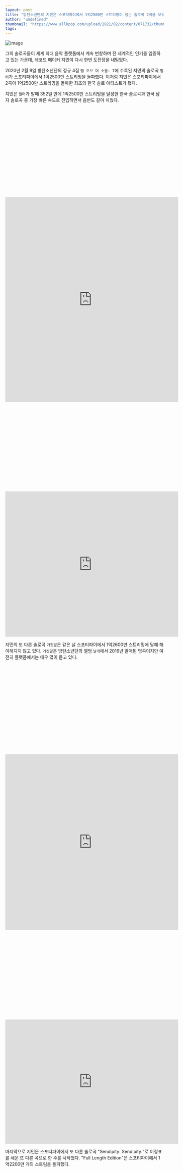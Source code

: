 ```yaml
---
layout: post
title: "방탄소년단의 지민은 스포티파이에서 1억2500만 스트리밍이 넘는 솔로곡 2곡을 보유한 최초이자 유일한 한국 아티스트가 된다."
author: "undefined"
thumbnail: "https://www.allkpop.com/upload/2021/02/content/071732/thumb/1612737133-d3abf6f7-3b1f-4bb2-b27d-cab77f2832af.PNG"
tags: 
---
```



![image](https://www.allkpop.com/upload/2021/02/content/071732/1612737133-d3abf6f7-3b1f-4bb2-b27d-cab77f2832af.PNG)

그의 솔로곡들이 세계 최대 음악 플랫폼에서 계속 번창하며 전 세계적인 인기를 입증하고 있는 가운데, 레코드 메이커 지민이 다시 한번 도전장을 내밀었다.

2020년 2월 8일 방탄소년단의 정규 4집 `맵 오브 더 소울: 7`에 수록된 지민의 솔로곡 `필터`가 스포티파이에서 1억2500만 스트리밍을 돌파했다. 이처럼 지민은 스포티파이에서 2곡이 1억2500만 스트리밍을 돌파한 최초의 한국 솔로 아티스트가 됐다.

지민은 `필터`가 발매 352일 만에 1억2500만 스트리밍을 달성한 한국 솔로곡과 한국 남자 솔로곡 중 가장 빠른 속도로 진입하면서 음반도 갈아 치웠다.


<div class="video_wrapper" style="padding-top: 56.25%;">
    <iframe id="twitter-widget-0" scrolling="no" frameborder="0" allowtransparency="true" allowfullscreen="true" class="" style="position: static; visibility: visible; width: 550px; height: 650px; display: block; flex-grow: 1;" title="Twitter Tweet" src="https://platform.twitter.com/embed/Tweet.html?creatorScreenName=allkpop&amp;dnt=false&amp;embedId=twitter-widget-0&amp;frame=false&amp;hideCard=false&amp;hideThread=false&amp;id=1358386972377677827&amp;lang=en&amp;origin=https%3A%2F%2Fwww.allkpop.com%2Farticle%2F2021%2F02%2Fbtss-jimin-becomes-the-first-and-only-korean-artist-with-2-solo-songs-with-over-125-million-streams-on-spotify&amp;siteScreenName=allkpop&amp;theme=light&amp;widgetsVersion=889aa01%3A1612811843556&amp;width=550px" data-tweet-id="1358386972377677827"></iframe>
</div>



<div class="video_wrapper" style="padding-top: 56.25%;">
    <iframe id="twitter-widget-1" scrolling="no" frameborder="0" allowtransparency="true" allowfullscreen="true" class="" style="position: static; visibility: visible; width: 550px; height: 461px; display: block; flex-grow: 1;" title="Twitter Tweet" src="https://platform.twitter.com/embed/Tweet.html?creatorScreenName=allkpop&amp;dnt=false&amp;embedId=twitter-widget-1&amp;frame=false&amp;hideCard=false&amp;hideThread=false&amp;id=1358526008232718347&amp;lang=en&amp;origin=https%3A%2F%2Fwww.allkpop.com%2Farticle%2F2021%2F02%2Fbtss-jimin-becomes-the-first-and-only-korean-artist-with-2-solo-songs-with-over-125-million-streams-on-spotify&amp;siteScreenName=allkpop&amp;theme=light&amp;widgetsVersion=889aa01%3A1612811843556&amp;width=550px" data-tweet-id="1358526008232718347"></iframe>
</div>


지민의 또 다른 솔로곡 `거짓말`은 같은 날 스포티파이에서 1억2600만 스트리밍에 달해 해이해지지 않고 있다. `거짓말`은 방탄소년단의 앨범 `날개`에서 2016년 발매된 명곡이지만 여전히 플랫폼에서는 매우 많이 듣고 있다.


<div class="video_wrapper" style="padding-top: 56.25%;">
    <iframe id="twitter-widget-2" scrolling="no" frameborder="0" allowtransparency="true" allowfullscreen="true" class="" style="position: static; visibility: visible; width: 550px; height: 558px; display: block; flex-grow: 1;" title="Twitter Tweet" src="https://platform.twitter.com/embed/Tweet.html?creatorScreenName=allkpop&amp;dnt=false&amp;embedId=twitter-widget-2&amp;frame=false&amp;hideCard=false&amp;hideThread=false&amp;id=1358502001273954305&amp;lang=en&amp;origin=https%3A%2F%2Fwww.allkpop.com%2Farticle%2F2021%2F02%2Fbtss-jimin-becomes-the-first-and-only-korean-artist-with-2-solo-songs-with-over-125-million-streams-on-spotify&amp;siteScreenName=allkpop&amp;theme=light&amp;widgetsVersion=889aa01%3A1612811843556&amp;width=550px" data-tweet-id="1358502001273954305"></iframe>
</div>



<div class="video_wrapper" style="padding-top: 56.25%;">
    <iframe id="twitter-widget-3" scrolling="no" frameborder="0" allowtransparency="true" allowfullscreen="true" class="" style="position: static; visibility: visible; width: 550px; height: 394px; display: block; flex-grow: 1;" title="Twitter Tweet" src="https://platform.twitter.com/embed/Tweet.html?creatorScreenName=allkpop&amp;dnt=false&amp;embedId=twitter-widget-3&amp;frame=false&amp;hideCard=false&amp;hideThread=false&amp;id=1358533733930987528&amp;lang=en&amp;origin=https%3A%2F%2Fwww.allkpop.com%2Farticle%2F2021%2F02%2Fbtss-jimin-becomes-the-first-and-only-korean-artist-with-2-solo-songs-with-over-125-million-streams-on-spotify&amp;siteScreenName=allkpop&amp;theme=light&amp;widgetsVersion=889aa01%3A1612811843556&amp;width=550px" data-tweet-id="1358533733930987528"></iframe>
</div>


마지막으로 지민은 스포티파이에서 또 다른 솔로곡 "Sendipity: Sendipity:"로 이정표를 세운 또 다른 곡으로 한 주를 시작했다. "Full Length Edition"은 스포티파이에서 1억2200만 개의 스트림을 돌파했다.


<div class="video_wrapper" style="padding-top: 56.25%;">
    <iframe id="twitter-widget-4" scrolling="no" frameborder="0" allowtransparency="true" allowfullscreen="true" class="" style="position: static; visibility: visible; width: 550px; height: 581px; display: block; flex-grow: 1;" title="Twitter Tweet" src="https://platform.twitter.com/embed/Tweet.html?creatorScreenName=allkpop&amp;dnt=false&amp;embedId=twitter-widget-4&amp;frame=false&amp;hideCard=false&amp;hideThread=false&amp;id=1358412334868402180&amp;lang=en&amp;origin=https%3A%2F%2Fwww.allkpop.com%2Farticle%2F2021%2F02%2Fbtss-jimin-becomes-the-first-and-only-korean-artist-with-2-solo-songs-with-over-125-million-streams-on-spotify&amp;siteScreenName=allkpop&amp;theme=light&amp;widgetsVersion=889aa01%3A1612811843556&amp;width=550px" data-tweet-id="1358412334868402180"></iframe>
</div>



<div class="video_wrapper" style="padding-top: 56.25%;">
    <iframe id="twitter-widget-5" scrolling="no" frameborder="0" allowtransparency="true" allowfullscreen="true" class="" style="position: static; visibility: visible; width: 550px; height: 389px; display: block; flex-grow: 1;" title="Twitter Tweet" src="https://platform.twitter.com/embed/Tweet.html?creatorScreenName=allkpop&amp;dnt=false&amp;embedId=twitter-widget-5&amp;frame=false&amp;hideCard=false&amp;hideThread=false&amp;id=1358531435255201797&amp;lang=en&amp;origin=https%3A%2F%2Fwww.allkpop.com%2Farticle%2F2021%2F02%2Fbtss-jimin-becomes-the-first-and-only-korean-artist-with-2-solo-songs-with-over-125-million-streams-on-spotify&amp;siteScreenName=allkpop&amp;theme=light&amp;widgetsVersion=889aa01%3A1612811843556&amp;width=550px" data-tweet-id="1358531435255201797"></iframe>
</div>


세렌디피티는 2017년 9월 8일 러브 유어셀프(Love Yourself)에서 처음 도입곡으로 발매되었다. 2018년 8월 24일 Love Yourself에서 정식 버전이 발표되는 동안: 대답해. 이 마법의 노래는 그 후 유명인사들과 어린 아이들을 포함한 청취자 대중들에게 매우 잘 받아들여졌다.

지민 씨 축하해요.